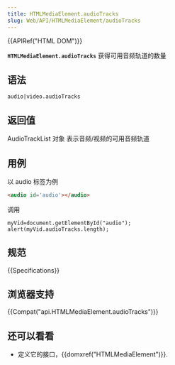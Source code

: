 ```yaml
---
title: HTMLMediaElement.audioTracks
slug: Web/API/HTMLMediaElement/audioTracks
---
```

{{APIRef("HTML DOM")}}

**`HTMLMediaElement.audioTracks`** 获得可用音频轨道的数量

## 语法

```plain
audio|video.audioTracks
```

## 返回值

AudioTrackList 对象 表示音频/视频的可用音频轨道

## 用例

以 audio 标签为例

```html
<audio id='audio'></audio>
```

调用

```plain
myVid=document.getElementById("audio");
alert(myVid.audioTracks.length);
```

## 规范

{{Specifications}}

## 浏览器支持

{{Compat("api.HTMLMediaElement.audioTracks")}}

## 还可以看看

- 定义它的接口，{{domxref("HTMLMediaElement")}}.
